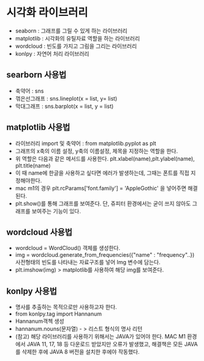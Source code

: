 # 시각화 라이브러리
- seaborn : 그래프를 그릴 수 있게 하는 라이브러리
- matplotlib : 시각화의 유틸자료 역할을 하는 라이브러리
- wordcloud : 빈도를 가지고 그림을 그리는 라이브러리
- konlpy : 자연어 처리 라이브러리
## searborn 사용법
- 축약어 : sns
- 꺾은선그래프 : sns.lineplot(x = list, y= list)
- 막대그래프 : sns.barplot(x = list, y = list)
## matplotlib 사용법
- 라이브러리 import 및 축약어 : from matplotlib.pyplot as plt 
- 그래프의 x축의 이름 설정, y축의 이름설정, 제목을 지정하는 역할을 한다.
- 위 역할은 다음과 같은 메서드를 사용한다. plt.xlabel(name),plt.ylabel(name), plt.title(name)
- 이 때 name에 한글을 사용하고 싶다면 에러가 발생하는데, 그때는 폰트를 직접 지정해야한다.
- mac m1의 경우 plt.rcParams['font.family'] = 'AppleGothic' 을 넣어주면 해결된다. 
- plt.show()를 통해 그래프를 보여준다. 단, 쥬피터 환경에서는 굳이 쓰지 않아도 그래프를 보여주는 기능이 있다.
## wordcloud 사용법
- wordcloud = WordCloud() 객체를 생성한다.
- img = wordcloud.generate_from_frequencies({"name" : "frequency"..}) 사전형태의 빈도를 나타내는 자료구조를 넣어 Img 변수에 담는다.
- plt.imshow(img) >  matplotlib를 사용하여 해당 img를 보여준다.
## konlpy 사용법
- 명사를 추출하는 목적으로만 사용하고자 한다.
- from konlpy.tag import Hannanum
- Hannanum객첵 생성
- hannanum.nouns(문자열) - > 리스트 형식의 명사 리턴
- (참고) 해당 라이브러리를 사용하기 위해서는 JAVA가 있어야 한다. MAC M1 환경에서  JAVA 11, 17, 18 등 다운로드 받았지만 오류가 발생했고, 해결책은 모든 JAVA를 삭제한 후에 JAVA 8 버전을 설치한 후에야 작동했다.